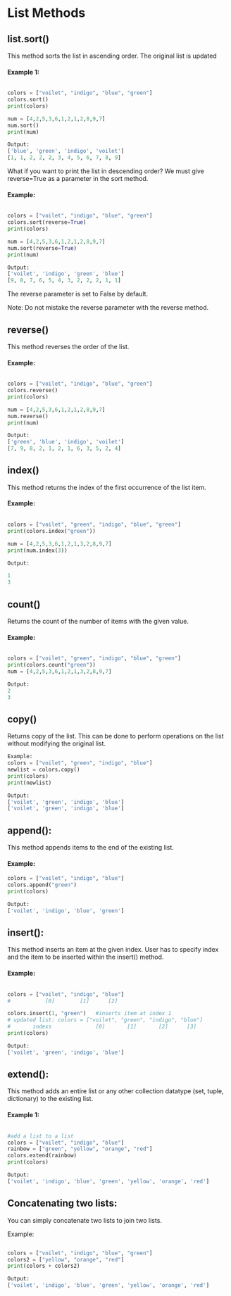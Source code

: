 # List Methods

## list.sort()

This method sorts the list in ascending order. The original list is updated

#### Example 1:

```python

colors = ["voilet", "indigo", "blue", "green"]
colors.sort()
print(colors)

num = [4,2,5,3,6,1,2,1,2,8,9,7]
num.sort()
print(num)

Output:
['blue', 'green', 'indigo', 'voilet']
[1, 1, 2, 2, 2, 3, 4, 5, 6, 7, 8, 9]

```

What if you want to print the list in descending order?
We must give reverse=True as a parameter in the sort method.

#### Example:

```python

colors = ["voilet", "indigo", "blue", "green"]
colors.sort(reverse=True)
print(colors)

num = [4,2,5,3,6,1,2,1,2,8,9,7]
num.sort(reverse=True)
print(num)

Output:
['voilet', 'indigo', 'green', 'blue']
[9, 8, 7, 6, 5, 4, 3, 2, 2, 2, 1, 1]

```

The reverse parameter is set to False by default.

Note: Do not mistake the reverse parameter with the reverse method.

## reverse()

This method reverses the order of the list.

#### Example:

```python

colors = ["voilet", "indigo", "blue", "green"]
colors.reverse()
print(colors)

num = [4,2,5,3,6,1,2,1,2,8,9,7]
num.reverse()
print(num)

Output:
['green', 'blue', 'indigo', 'voilet']
[7, 9, 8, 2, 1, 2, 1, 6, 3, 5, 2, 4]

```

## index()

This method returns the index of the first occurrence of the list item.

#### Example:

```python

colors = ["voilet", "green", "indigo", "blue", "green"]
print(colors.index("green"))

num = [4,2,5,3,6,1,2,1,3,2,8,9,7]
print(num.index(3))

Output:

1
3

```

## count()
Returns the count of the number of items with the given value.

#### Example:

```python

colors = ["voilet", "green", "indigo", "blue", "green"]
print(colors.count("green"))
num = [4,2,5,3,6,1,2,1,3,2,8,9,7]

Output:
2
3

```

## copy()
Returns copy of the list. This can be done to perform operations on the list without modifying the original list.

```python
Example:
colors = ["voilet", "green", "indigo", "blue"]
newlist = colors.copy()
print(colors)
print(newlist)

Output:
['voilet', 'green', 'indigo', 'blue']
['voilet', 'green', 'indigo', 'blue']

```

## append():
This method appends items to the end of the existing list.

#### Example:

```python
colors = ["voilet", "indigo", "blue"]
colors.append("green")
print(colors)

Output:
['voilet', 'indigo', 'blue', 'green']

```

## insert():
This method inserts an item at the given index. User has to specify index and the item to be inserted within the insert() method.

#### Example:

```python

colors = ["voilet", "indigo", "blue"]
#           [0]        [1]      [2]

colors.insert(1, "green")   #inserts item at index 1
# updated list: colors = ["voilet", "green", "indigo", "blue"]
#       indexs              [0]       [1]       [2]      [3]
print(colors)

Output:
['voilet', 'green', 'indigo', 'blue']

```
## extend():
This method adds an entire list or any other collection datatype (set, tuple, dictionary) to the existing list.

#### Example 1:

```python

#add a list to a list
colors = ["voilet", "indigo", "blue"]
rainbow = ["green", "yellow", "orange", "red"]
colors.extend(rainbow)
print(colors)

Output:
['voilet', 'indigo', 'blue', 'green', 'yellow', 'orange', 'red']

```

## Concatenating two lists:
You can simply concatenate two lists to join two lists.

Example:

```python

colors = ["voilet", "indigo", "blue", "green"]
colors2 = ["yellow", "orange", "red"]
print(colors + colors2)

Output:
['voilet', 'indigo', 'blue', 'green', 'yellow', 'orange', 'red']

```
